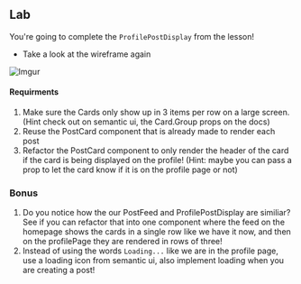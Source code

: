 
## Lab 

You're going to complete the `ProfilePostDisplay` from the lesson!

- Take a look at the wireframe again

![Imgur](https://i.imgur.com/dUdOeu3.png)


#### Requirments

1.  Make sure the Cards only show up in 3 items per row on a large screen. (Hint check out on semantic ui, the Card.Group props on the docs)
2.  Reuse the PostCard component that is already made to render each post
3.  Refactor the PostCard component to only render the header of the card if the card is being displayed on the profile! (Hint: maybe you can pass a prop to let the card know if it is on the profile page or not)


### Bonus

1. Do you notice how the our PostFeed and ProfilePostDisplay are similiar? See if you can refactor that into one component where the feed on the homepage shows
the cards in a single row like we have it now, and then on the profilePage they are rendered in rows of three!
2.  Instead of using the words `Loading...` like we are in the profile page, use a loading icon from semantic ui, also implement loading when you are creating a post!


